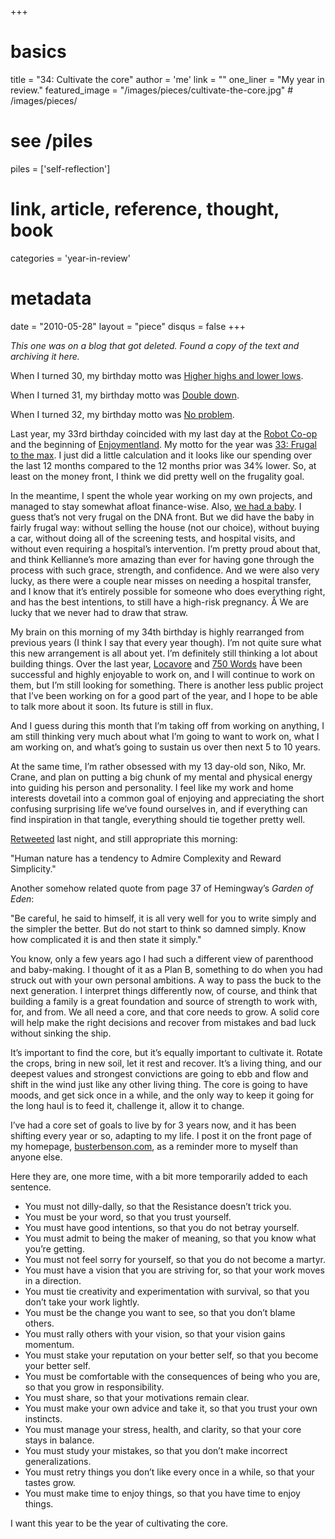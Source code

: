 +++
# basics
title     		 = "34: Cultivate the core"
author    		 = 'me'
link      		 = ""
one_liner 		 = "My year in review."
featured_image = "/images/pieces/cultivate-the-core.jpg" # /images/pieces/

# see /piles
piles     		 = ['self-reflection']

# link, article, reference, thought, book
categories 		 = 'year-in-review' 

# metadata
date      		 = "2010-05-28"
layout    		 = "piece"
disqus    		 = false
+++

*This one was on a blog that got deleted. Found a copy of the text and archiving it here.*

When I turned 30, my birthday motto was [Higher highs and lower lows](/blog/2006/05-31-higher-highs-lower-lows).

When I turned 31, my birthday motto was [Double down](/blog/2007/05-29-double-down).

When I turned 32, my birthday motto was [No problem](/blog/2008/05-27-no-problem).

Last year, my 33rd birthday coincided with my last day at the [Robot Co-op](http://robotcoop.com/) and the beginning of [Enjoymentland](http://enjoymentland.com/). My motto for the year was [33: Frugal to the max](/blog/2009/05-28-frugal-to-the-max). I just did a little calculation and it looks like our spending over the last 12 months compared to the 12 months prior was 34% lower. So, at least on the money front, I think we did pretty well on the frugality goal.

In the meantime, I spent the whole year working on my own projects, and managed to stay somewhat afloat finance-wise. Also, [we had a baby](http://www.flickr.com/photos/erikbenson/collections/72157623971182557/). I guess that’s not very frugal on the DNA front. But we did have the baby in fairly frugal way: without selling the house (not our choice), without buying a car, without doing all of the screening tests, and hospital visits, and without even requiring a hospital’s intervention. I’m pretty proud about that, and think Kellianne’s more amazing than ever for having gone through the process with such grace, strength, and confidence. And we were also very lucky, as there were a couple near misses on needing a hospital transfer, and I know that it’s entirely possible for someone who does everything right, and has the best intentions, to still have a high-risk pregnancy. Â We are lucky that we never had to draw that straw.

My brain on this morning of my 34th birthday is highly rearranged from previous years (I think I say that every year though). I’m not quite sure what this new arrangement is all about yet. I’m definitely still thinking a lot about building things. Over the last year, [Locavore](https://itunes.apple.com/us/app/locavore/id306140158?mt=8) and [750 Words](http://750words.com) have been successful and highly enjoyable to work on, and I will continue to work on them, but I’m still looking for something. There is another less public project that I’ve been working on for a good part of the year, and I hope to be able to talk more about it soon. Its future is still in flux.

And I guess during this month that I’m taking off from working on anything, I am still thinking very much about what I’m going to want to work on, what I am working on, and what’s going to sustain us over then next 5 to 10 years.

At the same time, I’m rather obsessed with my 13 day-old son, Niko, Mr. Crane, and plan on putting a big chunk of my mental and physical energy into guiding his person and personality. I feel like my work and home interests dovetail into a common goal of enjoying and appreciating the short confusing surprising life we’ve found ourselves in, and if everything can find inspiration in that tangle, everything should tie together pretty well.

[Retweeted](http://twitter.com/busterbenson/status/14888451749) last night, and still appropriate this morning:

"Human nature has a tendency to Admire Complexity and Reward Simplicity."

Another somehow related quote from page 37 of Hemingway’s *Garden of Eden*:

"Be careful, he said to himself, it is all very well for you to write simply and the simpler the better. But do not start to think so damned simply. Know how complicated it is and then state it simply."

You know, only a few years ago I had such a different view of parenthood and baby-making. I thought of it as a Plan B, something to do when you had struck out with your own personal ambitions. A way to pass the buck to the next generation. I interpret things differently now, of course, and think that building a family is a great foundation and source of strength to work with, for, and from. We all need a core, and that core needs to grow. A solid core will help make the right decisions and recover from mistakes and bad luck without sinking the ship.

It’s important to find the core, but it’s equally important to cultivate it. Rotate the crops, bring in new soil, let it rest and recover. It’s a living thing, and our deepest values and strongest convictions are going to ebb and flow and shift in the wind just like any other living thing. The core is going to have moods, and get sick once in a while, and the only way to keep it going for the long haul is to feed it, challenge it, allow it to change.

I’ve had a core set of goals to live by for 3 years now, and it has been shifting every year or so, adapting to my life. I post it on the front page of my homepage, [busterbenson.com](http://busterbenson.com/), as a reminder more to myself than anyone else.

Here they are, one more time, with a bit more temporarily added to each sentence.

* You must not dilly-dally, so that the Resistance doesn’t trick you.
* You must be your word, so that you trust yourself.
* You must have good intentions, so that you do not betray yourself.
* You must admit to being the maker of meaning, so that you know what you’re getting.
* You must not feel sorry for yourself, so that you do not become a martyr.
* You must have a vision that you are striving for, so that your work moves in a direction.
* You must tie creativity and experimentation with survival, so that you don’t take your work lightly.
* You must be the change you want to see, so that you don’t blame others.
* You must rally others with your vision, so that your vision gains momentum.
* You must stake your reputation on your better self, so that you become your better self.
* You must be comfortable with the consequences of being who you are, so that you grow in responsibility.
* You must share, so that your motivations remain clear.
* You must make your own advice and take it, so that you trust your own instincts.
* You must manage your stress, health, and clarity, so that your core stays in balance.
* You must study your mistakes, so that you don’t make incorrect generalizations.
* You must retry things you don’t like every once in a while, so that your tastes grow.
* You must make time to enjoy things, so that you have time to enjoy things.

I want this year to be the year of cultivating the core.